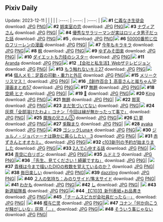 ## Pixiv Daily
Update: 2023-12-11
|      |      |      |
| :----: | :----: | :----: |
|![](https://pixiv.microyu.workers.dev/c/240x480/img-master/img/2023/12/09/11/01/46/114071409_p0_master1200.jpg) **#1** [仁義なき生徒会](https://www.pixiv.net/artworks/114071409) download: [JPG](https://pixiv.microyu.workers.dev/img-original/img/2023/12/09/11/01/46/114071409_p0.jpg) [PNG](https://pixiv.microyu.workers.dev/img-original/img/2023/12/09/11/01/46/114071409_p0.png)|![](https://pixiv.microyu.workers.dev/c/240x480/img-master/img/2023/12/10/00/00/41/114090842_p0_master1200.jpg) **#2** [娯楽室の恋](https://www.pixiv.net/artworks/114090842) download: [JPG](https://pixiv.microyu.workers.dev/img-original/img/2023/12/10/00/00/41/114090842_p0.jpg) [PNG](https://pixiv.microyu.workers.dev/img-original/img/2023/12/10/00/00/41/114090842_p0.png)|![](https://pixiv.microyu.workers.dev/c/240x480/img-master/img/2023/12/10/00/00/36/114090825_p0_master1200.jpg) **#3** [ナヴィアさん](https://www.pixiv.net/artworks/114090825) download: [JPG](https://pixiv.microyu.workers.dev/img-original/img/2023/12/10/00/00/36/114090825_p0.jpg) [PNG](https://pixiv.microyu.workers.dev/img-original/img/2023/12/10/00/00/36/114090825_p0.png)|
|![](https://pixiv.microyu.workers.dev/c/240x480/img-master/img/2023/12/09/14/45/57/114075583_p0_master1200.jpg) **#4** [優秀なサラリーマンが実はロリィタ男子だった話](https://www.pixiv.net/artworks/114075583) download: [JPG](https://pixiv.microyu.workers.dev/img-original/img/2023/12/09/14/45/57/114075583_p0.jpg) [PNG](https://pixiv.microyu.workers.dev/img-original/img/2023/12/09/14/45/57/114075583_p0.png)|![](https://pixiv.microyu.workers.dev/c/240x480/img-master/img/2023/12/10/00/02/13/114091030_p0_master1200.jpg) **#5** [.](https://www.pixiv.net/artworks/114091030) download: [JPG](https://pixiv.microyu.workers.dev/img-original/img/2023/12/10/00/02/13/114091030_p0.jpg) [PNG](https://pixiv.microyu.workers.dev/img-original/img/2023/12/10/00/02/13/114091030_p0.png)|![](https://pixiv.microyu.workers.dev/c/240x480/img-master/img/2023/12/09/00/03/17/114061904_p0_master1200.jpg) **#6** [50000番煎じ位のフリーレンの漫画](https://www.pixiv.net/artworks/114061904) download: [JPG](https://pixiv.microyu.workers.dev/img-original/img/2023/12/09/00/03/17/114061904_p0.jpg) [PNG](https://pixiv.microyu.workers.dev/img-original/img/2023/12/09/00/03/17/114061904_p0.png)|
|![](https://pixiv.microyu.workers.dev/c/240x480/img-master/img/2023/12/10/12/06/40/114102712_p0_master1200.jpg) **#7** [今年もキラキラ](https://www.pixiv.net/artworks/114102712) download: [JPG](https://pixiv.microyu.workers.dev/img-original/img/2023/12/10/12/06/40/114102712_p0.jpg) [PNG](https://pixiv.microyu.workers.dev/img-original/img/2023/12/10/12/06/40/114102712_p0.png)|![](https://pixiv.microyu.workers.dev/c/240x480/img-master/img/2023/12/09/00/19/00/114062499_p0_master1200.jpg) **#8** [枫](https://www.pixiv.net/artworks/114062499) download: [JPG](https://pixiv.microyu.workers.dev/img-original/img/2023/12/09/00/19/00/114062499_p0.jpg) [PNG](https://pixiv.microyu.workers.dev/img-original/img/2023/12/09/00/19/00/114062499_p0.png)|![](https://pixiv.microyu.workers.dev/c/240x480/img-master/img/2023/12/09/21/32/24/114085869_p0_master1200.jpg) **#9** [ゆずみそ田楽](https://www.pixiv.net/artworks/114085869) download: [JPG](https://pixiv.microyu.workers.dev/img-original/img/2023/12/09/21/32/24/114085869_p0.jpg) [PNG](https://pixiv.microyu.workers.dev/img-original/img/2023/12/09/21/32/24/114085869_p0.png)|
|![](https://pixiv.microyu.workers.dev/c/240x480/img-master/img/2023/12/09/19/36/05/114082343_p0_master1200.jpg) **#10** [ダイエットも力技のシスター](https://www.pixiv.net/artworks/114082343) download: [JPG](https://pixiv.microyu.workers.dev/img-original/img/2023/12/09/19/36/05/114082343_p0.jpg) [PNG](https://pixiv.microyu.workers.dev/img-original/img/2023/12/09/19/36/05/114082343_p0.png)|![](https://pixiv.microyu.workers.dev/c/240x480/img-master/img/2023/12/09/00/00/26/114061581_p0_master1200.jpg) **#11** [Aranda](https://www.pixiv.net/artworks/114061581) download: [JPG](https://pixiv.microyu.workers.dev/img-original/img/2023/12/09/00/00/26/114061581_p0.jpg) [PNG](https://pixiv.microyu.workers.dev/img-original/img/2023/12/09/00/00/26/114061581_p0.png)|![](https://pixiv.microyu.workers.dev/c/240x480/img-master/img/2023/12/09/11/49/48/114072345_p0_master1200.jpg) **#12** [【会社と私生活】Webザテレビジョン](https://www.pixiv.net/artworks/114072345) download: [JPG](https://pixiv.microyu.workers.dev/img-original/img/2023/12/09/11/49/48/114072345_p0.jpg) [PNG](https://pixiv.microyu.workers.dev/img-original/img/2023/12/09/11/49/48/114072345_p0.png)|
|![](https://pixiv.microyu.workers.dev/c/240x480/img-master/img/2023/12/09/15/50/49/114076850_p0_master1200.jpg) **#13** [もう触れないキミ27](https://www.pixiv.net/artworks/114076850) download: [JPG](https://pixiv.microyu.workers.dev/img-original/img/2023/12/09/15/50/49/114076850_p0.jpg) [PNG](https://pixiv.microyu.workers.dev/img-original/img/2023/12/09/15/50/49/114076850_p0.png)|![](https://pixiv.microyu.workers.dev/c/240x480/img-master/img/2023/12/09/07/00/06/114068234_p0_master1200.jpg) **#14** [個人メモ：足首の可動・重力と外圧](https://www.pixiv.net/artworks/114068234) download: [JPG](https://pixiv.microyu.workers.dev/img-original/img/2023/12/09/07/00/06/114068234_p0.jpg) [PNG](https://pixiv.microyu.workers.dev/img-original/img/2023/12/09/07/00/06/114068234_p0.png)|![](https://pixiv.microyu.workers.dev/c/240x480/img-master/img/2023/12/09/11/30/27/114072051_p0_master1200.jpg) **#15** [メリークリスマス！](https://www.pixiv.net/artworks/114072051) download: [JPG](https://pixiv.microyu.workers.dev/img-original/img/2023/12/09/11/30/27/114072051_p0.jpg) [PNG](https://pixiv.microyu.workers.dev/img-original/img/2023/12/09/11/30/27/114072051_p0.png)|
|![](https://pixiv.microyu.workers.dev/c/240x480/img-master/img/2023/12/09/00/03/22/114061908_p0_master1200.jpg) **#16** [【創作百合 】高音さんと嵐ちゃん1P漫画まとめ57](https://www.pixiv.net/artworks/114061908) download: [JPG](https://pixiv.microyu.workers.dev/img-original/img/2023/12/09/00/03/22/114061908_p0.jpg) [PNG](https://pixiv.microyu.workers.dev/img-original/img/2023/12/09/00/03/22/114061908_p0.png)|![](https://pixiv.microyu.workers.dev/c/240x480/img-master/img/2023/12/09/19/26/41/114082045_p0_master1200.jpg) **#17** [無題](https://www.pixiv.net/artworks/114082045) download: [JPG](https://pixiv.microyu.workers.dev/img-original/img/2023/12/09/19/26/41/114082045_p0.jpg) [PNG](https://pixiv.microyu.workers.dev/img-original/img/2023/12/09/19/26/41/114082045_p0.png)|![](https://pixiv.microyu.workers.dev/c/240x480/img-master/img/2023/12/10/00/00/52/114090880_p0_master1200.jpg) **#18** [空崎 ヒナ](https://www.pixiv.net/artworks/114090880) download: [JPG](https://pixiv.microyu.workers.dev/img-original/img/2023/12/10/00/00/52/114090880_p0.jpg) [PNG](https://pixiv.microyu.workers.dev/img-original/img/2023/12/10/00/00/52/114090880_p0.png)|
|![](https://pixiv.microyu.workers.dev/c/240x480/img-master/img/2023/12/09/04/50/49/114067000_p0_master1200.jpg) **#19** [💍](https://www.pixiv.net/artworks/114067000) download: [JPG](https://pixiv.microyu.workers.dev/img-original/img/2023/12/09/04/50/49/114067000_p0.jpg) [PNG](https://pixiv.microyu.workers.dev/img-original/img/2023/12/09/04/50/49/114067000_p0.png)|![](https://pixiv.microyu.workers.dev/c/240x480/img-master/img/2023/12/09/18/58/56/114081185_p0_master1200.jpg) **#20** [King](https://www.pixiv.net/artworks/114081185) download: [JPG](https://pixiv.microyu.workers.dev/img-original/img/2023/12/09/18/58/56/114081185_p0.jpg) [PNG](https://pixiv.microyu.workers.dev/img-original/img/2023/12/09/18/58/56/114081185_p0.png)|![](https://pixiv.microyu.workers.dev/c/240x480/img-master/img/2023/12/09/21/08/30/114085125_p0_master1200.jpg) **#21** [無題](https://www.pixiv.net/artworks/114085125) download: [JPG](https://pixiv.microyu.workers.dev/img-original/img/2023/12/09/21/08/30/114085125_p0.jpg) [PNG](https://pixiv.microyu.workers.dev/img-original/img/2023/12/09/21/08/30/114085125_p0.png)|
|![](https://pixiv.microyu.workers.dev/c/240x480/img-master/img/2023/12/09/16/48/02/114077967_p0_master1200.jpg) **#22** [那芙](https://www.pixiv.net/artworks/114077967) download: [JPG](https://pixiv.microyu.workers.dev/img-original/img/2023/12/09/16/48/02/114077967_p0.jpg) [PNG](https://pixiv.microyu.workers.dev/img-original/img/2023/12/09/16/48/02/114077967_p0.png)|![](https://pixiv.microyu.workers.dev/c/240x480/img-master/img/2023/12/09/20/11/11/114083322_p0_master1200.jpg) **#23** [まだ気づいてない](https://www.pixiv.net/artworks/114083322) download: [JPG](https://pixiv.microyu.workers.dev/img-original/img/2023/12/09/20/11/11/114083322_p0.jpg) [PNG](https://pixiv.microyu.workers.dev/img-original/img/2023/12/09/20/11/11/114083322_p0.png)|![](https://pixiv.microyu.workers.dev/c/240x480/img-master/img/2023/12/09/12/00/27/114072619_p0_master1200.jpg) **#24** [灰原「全部溶けたわよ」コナン「今回は縁が無かったって事で」](https://www.pixiv.net/artworks/114072619) download: [JPG](https://pixiv.microyu.workers.dev/img-original/img/2023/12/09/12/00/27/114072619_p0.jpg) [PNG](https://pixiv.microyu.workers.dev/img-original/img/2023/12/09/12/00/27/114072619_p0.png)|
|![](https://pixiv.microyu.workers.dev/c/240x480/img-master/img/2023/12/10/13/37/44/114104551_p0_master1200.jpg) **#25** [魔族の兄さん⑤](https://www.pixiv.net/artworks/114104551) download: [JPG](https://pixiv.microyu.workers.dev/img-original/img/2023/12/10/13/37/44/114104551_p0.jpg) [PNG](https://pixiv.microyu.workers.dev/img-original/img/2023/12/10/13/37/44/114104551_p0.png)|![](https://pixiv.microyu.workers.dev/c/240x480/img-master/img/2023/12/09/00/04/59/114061992_p0_master1200.jpg) **#26** [幻 夢](https://www.pixiv.net/artworks/114061992) download: [JPG](https://pixiv.microyu.workers.dev/img-original/img/2023/12/09/00/04/59/114061992_p0.jpg) [PNG](https://pixiv.microyu.workers.dev/img-original/img/2023/12/09/00/04/59/114061992_p0.png)|![](https://pixiv.microyu.workers.dev/c/240x480/img-master/img/2023/12/09/17/33/08/114078980_p0_master1200.jpg) **#27** [兎鞠まり](https://www.pixiv.net/artworks/114078980) download: [JPG](https://pixiv.microyu.workers.dev/img-original/img/2023/12/09/17/33/08/114078980_p0.jpg) [PNG](https://pixiv.microyu.workers.dev/img-original/img/2023/12/09/17/33/08/114078980_p0.png)|
|![](https://pixiv.microyu.workers.dev/c/240x480/img-master/img/2023/12/10/10/20/04/114100570_p0_master1200.jpg) **#28** [ayaka](https://www.pixiv.net/artworks/114100570) download: [JPG](https://pixiv.microyu.workers.dev/img-original/img/2023/12/10/10/20/04/114100570_p0.jpg) [PNG](https://pixiv.microyu.workers.dev/img-original/img/2023/12/10/10/20/04/114100570_p0.png)|![](https://pixiv.microyu.workers.dev/c/240x480/img-master/img/2023/12/09/00/00/48/114061667_p0_master1200.jpg) **#29** [ゴシックLuna✴︎](https://www.pixiv.net/artworks/114061667) download: [JPG](https://pixiv.microyu.workers.dev/img-original/img/2023/12/09/00/00/48/114061667_p0.jpg) [PNG](https://pixiv.microyu.workers.dev/img-original/img/2023/12/09/00/00/48/114061667_p0.png)|![](https://pixiv.microyu.workers.dev/c/240x480/img-master/img/2023/12/10/21/04/51/114116725_p0_master1200.jpg) **#30** [ジョルノ・ジョバァーナは静かに暮らしたい　3](https://www.pixiv.net/artworks/114116725) download: [JPG](https://pixiv.microyu.workers.dev/img-original/img/2023/12/10/21/04/51/114116725_p0.jpg) [PNG](https://pixiv.microyu.workers.dev/img-original/img/2023/12/10/21/04/51/114116725_p0.png)|
|![](https://pixiv.microyu.workers.dev/c/240x480/img-master/img/2023/12/10/00/08/10/114088460_p0_master1200.jpg) **#31** [赤ずきんとオオカミ。](https://www.pixiv.net/artworks/114088460) download: [JPG](https://pixiv.microyu.workers.dev/img-original/img/2023/12/10/00/08/10/114088460_p0.jpg) [PNG](https://pixiv.microyu.workers.dev/img-original/img/2023/12/10/00/08/10/114088460_p0.png)|![](https://pixiv.microyu.workers.dev/c/240x480/img-master/img/2023/12/09/18/41/10/114080757_p0_master1200.jpg) **#32** [c103新刊の予約が始まりました](https://www.pixiv.net/artworks/114080757) download: [JPG](https://pixiv.microyu.workers.dev/img-original/img/2023/12/09/18/41/10/114080757_p0.jpg) [PNG](https://pixiv.microyu.workers.dev/img-original/img/2023/12/09/18/41/10/114080757_p0.png)|![](https://pixiv.microyu.workers.dev/c/240x480/img-master/img/2023/12/10/00/05/54/114091258_p0_master1200.jpg) **#33** [2人で心中する話](https://www.pixiv.net/artworks/114091258) download: [JPG](https://pixiv.microyu.workers.dev/img-original/img/2023/12/10/00/05/54/114091258_p0.jpg) [PNG](https://pixiv.microyu.workers.dev/img-original/img/2023/12/10/00/05/54/114091258_p0.png)|
|![](https://pixiv.microyu.workers.dev/c/240x480/img-master/img/2023/12/09/12/31/01/114073235_p0_master1200.jpg) **#34** [青空に白リボン](https://www.pixiv.net/artworks/114073235) download: [JPG](https://pixiv.microyu.workers.dev/img-original/img/2023/12/09/12/31/01/114073235_p0.jpg) [PNG](https://pixiv.microyu.workers.dev/img-original/img/2023/12/09/12/31/01/114073235_p0.png)|![](https://pixiv.microyu.workers.dev/c/240x480/img-master/img/2023/12/09/20/35/51/114084009_p0_master1200.jpg) **#35** [ルドミラ](https://www.pixiv.net/artworks/114084009) download: [JPG](https://pixiv.microyu.workers.dev/img-original/img/2023/12/09/20/35/51/114084009_p0.jpg) [PNG](https://pixiv.microyu.workers.dev/img-original/img/2023/12/09/20/35/51/114084009_p0.png)|![](https://pixiv.microyu.workers.dev/c/240x480/img-master/img/2023/12/09/00/00/28/114061587_p0_master1200.jpg) **#36** [「先生、見てください！綺麗ですね」](https://www.pixiv.net/artworks/114061587) download: [JPG](https://pixiv.microyu.workers.dev/img-original/img/2023/12/09/00/00/28/114061587_p0.jpg) [PNG](https://pixiv.microyu.workers.dev/img-original/img/2023/12/09/00/00/28/114061587_p0.png)|
|![](https://pixiv.microyu.workers.dev/c/240x480/img-master/img/2023/12/10/20/22/27/114115207_p0_master1200.jpg) **#37** [貴様は今まで描いたDIOの枚数を覚えているのか？](https://www.pixiv.net/artworks/114115207) download: [JPG](https://pixiv.microyu.workers.dev/img-original/img/2023/12/10/20/22/27/114115207_p0.jpg) [PNG](https://pixiv.microyu.workers.dev/img-original/img/2023/12/10/20/22/27/114115207_p0.png)|![](https://pixiv.microyu.workers.dev/c/240x480/img-master/img/2023/12/09/19/19/56/114081882_p0_master1200.jpg) **#38** [毎日楽しい](https://www.pixiv.net/artworks/114081882) download: [JPG](https://pixiv.microyu.workers.dev/img-original/img/2023/12/09/19/19/56/114081882_p0.jpg) [PNG](https://pixiv.microyu.workers.dev/img-original/img/2023/12/09/19/19/56/114081882_p0.png)|![](https://pixiv.microyu.workers.dev/c/240x480/img-master/img/2023/12/09/01/18/48/114064038_p0_master1200.jpg) **#39** [dazzling](https://www.pixiv.net/artworks/114064038) download: [JPG](https://pixiv.microyu.workers.dev/img-original/img/2023/12/09/01/18/48/114064038_p0.jpg) [PNG](https://pixiv.microyu.workers.dev/img-original/img/2023/12/09/01/18/48/114064038_p0.png)|
|![](https://pixiv.microyu.workers.dev/c/240x480/img-master/img/2023/12/09/00/02/23/114061830_p0_master1200.jpg) **#40** [２人の気持ち：みのりサイド/隼太サイド](https://www.pixiv.net/artworks/114061830) download: [JPG](https://pixiv.microyu.workers.dev/img-original/img/2023/12/09/00/02/23/114061830_p0.jpg) [PNG](https://pixiv.microyu.workers.dev/img-original/img/2023/12/09/00/02/23/114061830_p0.png)|![](https://pixiv.microyu.workers.dev/c/240x480/img-master/img/2023/12/09/09/54/28/114070535_p0_master1200.jpg) **#41** [わかも](https://www.pixiv.net/artworks/114070535) download: [JPG](https://pixiv.microyu.workers.dev/img-original/img/2023/12/09/09/54/28/114070535_p0.jpg) [PNG](https://pixiv.microyu.workers.dev/img-original/img/2023/12/09/09/54/28/114070535_p0.png)|![](https://pixiv.microyu.workers.dev/c/240x480/img-master/img/2023/12/09/10/18/31/114070938_p0_master1200.jpg) **#42** [し](https://www.pixiv.net/artworks/114070938) download: [JPG](https://pixiv.microyu.workers.dev/img-original/img/2023/12/09/10/18/31/114070938_p0.jpg) [PNG](https://pixiv.microyu.workers.dev/img-original/img/2023/12/09/10/18/31/114070938_p0.png)|
|![](https://pixiv.microyu.workers.dev/c/240x480/img-master/img/2023/12/10/09/28/36/114099730_p0_master1200.jpg) **#43** [新選組隊長](https://www.pixiv.net/artworks/114099730) download: [JPG](https://pixiv.microyu.workers.dev/img-original/img/2023/12/10/09/28/36/114099730_p0.jpg) [PNG](https://pixiv.microyu.workers.dev/img-original/img/2023/12/10/09/28/36/114099730_p0.png)|![](https://pixiv.microyu.workers.dev/c/240x480/img-master/img/2023/12/09/21/23/29/114085549_p0_master1200.jpg) **#44** [【C103】新刊表紙+お品書き](https://www.pixiv.net/artworks/114085549) download: [JPG](https://pixiv.microyu.workers.dev/img-original/img/2023/12/09/21/23/29/114085549_p0.jpg) [PNG](https://pixiv.microyu.workers.dev/img-original/img/2023/12/09/21/23/29/114085549_p0.png)|![](https://pixiv.microyu.workers.dev/c/240x480/img-master/img/2023/12/09/00/05/10/114062003_p0_master1200.jpg) **#45** [「チームスピカが会社員だったら···」](https://www.pixiv.net/artworks/114062003) download: [JPG](https://pixiv.microyu.workers.dev/img-original/img/2023/12/09/00/05/10/114062003_p0.jpg) [PNG](https://pixiv.microyu.workers.dev/img-original/img/2023/12/09/00/05/10/114062003_p0.png)|
|![](https://pixiv.microyu.workers.dev/c/240x480/img-master/img/2023/12/09/21/25/04/114085595_p0_master1200.jpg) **#46** [樱与亡灵](https://www.pixiv.net/artworks/114085595) download: [JPG](https://pixiv.microyu.workers.dev/img-original/img/2023/12/09/21/25/04/114085595_p0.jpg) [PNG](https://pixiv.microyu.workers.dev/img-original/img/2023/12/09/21/25/04/114085595_p0.png)|![](https://pixiv.microyu.workers.dev/c/240x480/img-master/img/2023/12/10/12/00/43/114102555_p0_master1200.jpg) **#47** [コナン「何か向こうが騒がしいな」灰原「…」](https://www.pixiv.net/artworks/114102555) download: [JPG](https://pixiv.microyu.workers.dev/img-original/img/2023/12/10/12/00/43/114102555_p0.jpg) [PNG](https://pixiv.microyu.workers.dev/img-original/img/2023/12/10/12/00/43/114102555_p0.png)|![](https://pixiv.microyu.workers.dev/c/240x480/img-master/img/2023/12/10/00/06/07/114091269_p0_master1200.jpg) **#48** [そういう事じゃない](https://www.pixiv.net/artworks/114091269) download: [JPG](https://pixiv.microyu.workers.dev/img-original/img/2023/12/10/00/06/07/114091269_p0.jpg) [PNG](https://pixiv.microyu.workers.dev/img-original/img/2023/12/10/00/06/07/114091269_p0.png)|
